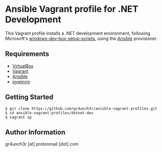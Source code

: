 # Ansible Vagrant profile for .NET Development

This Vagrant profile installs a .NET development environment, following Microsoft's [windows-dev-box-setup-scripts](https://github.com/microsoft/windows-dev-box-setup-scripts), using the [Ansible](https://www.ansible.com/) provisioner. 

## Requirements

- [VirtualBox](https://www.virtualbox.org/wiki/Downloads)
- [Vagrant](https://www.vagrantup.com/downloads.html)
- [Ansible](http://docs.ansible.com/ansible/latest/intro_installation.html)
- [pywinrm](https://github.com/diyan/pywinrm)

## Getting Started

```
$ git clone https://github.com/gr4unch3r/ansible-vagrant-profiles.git
$ cd ansible-vagrant-profiles/dotnet-dev
$ vagrant up
```

## Author Information

gr4unch3r [at] protonmail [dot] com
